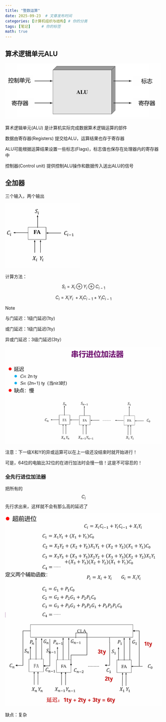 ```yaml
---
title: "整数运算"
date: 2025-09-23  # 文章发布时间
categories: [计算机组织与结构] # 你的分类
tags: [笔记]     # 你的标签
math: true
---
```




## 算术逻辑单元ALU

<img src="assets/images/posts/image-20250918154304193.png" alt="image-20250918154304193" style="zoom:50%;" />

 算术逻辑单元(ALU) 是计算机实际完成数据算术逻辑运算的部件

数据由寄存器(Registers) 提交给ALU，运算结果也存于寄存器

ALU可能根据运算结果设置一些标志(Flags)，标志值也保存在处理器内的寄存器中

控制器(Control unit) 提供控制ALU操作和数据传入送出ALU的信号

## 全加器

三个输入，两个输出

<img src="assets/images/posts/image-20250918153229594.png" alt="image-20250918153229594" style="zoom:50%;" />

计算方法：

$$S_i = X_i ⊕Y_i ⊕C_{i-1}$$

$$C_i = X_iY_i~ + X_iC_{i-1} +Y_iC_{i-1} $$

> [!NOTE]
>
> 与门延迟：1级门延迟(1ty) 
>
> 或门延迟：1级门延迟(1ty) 
>
> 异或门延迟：3级门延迟(3ty）
>
> <img src="assets/images/posts/image-20250918154019570.png" alt="image-20250918154019570" style="zoom: 50%;" />
>
> 注意：下一级X和Y的异或运算可以在上一级还没结束时就开始进行！

可是，64位的电脑比32位的在进行加法时会慢一倍！这是不可容忍的！

### 全先行进位加法器

把所有的$$C_i$$先行求出来，这样就不会有那么高的延迟了

<img src="assets/images/posts/image-20250918154724849.png" alt="image-20250918154724849" style="zoom:50%;" />

<img src="assets/images/posts/image-20250918154608287.png" alt="image-20250918154608287" style="zoom:50%;" />

缺点：复杂